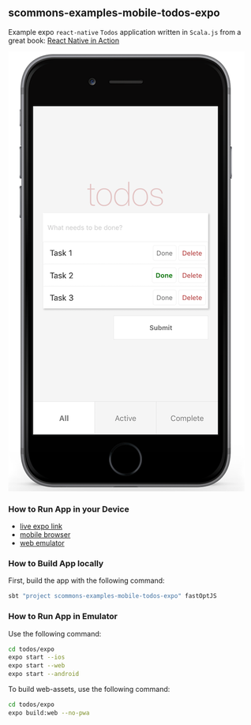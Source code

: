 
## scommons-examples-mobile-todos-expo

Example expo `react-native` `Todos` application written in `Scala.js`
from a great book: [React Native in Action](https://github.com/dabit3/react-native-in-action)

![TodoApp](../../docs/images/TodoApp.png)

### How to Run App in your Device

* [live expo link](https://expo.io/@viktorpodzigun/todo-app)
* [mobile browser](https://scommons.org/scommons-examples-mobile/todos.html)
* [web emulator](https://scommons.org/scommons-examples-mobile/todos.browser.html)

### How to Build App locally

First, build the app with the following command:
```bash
sbt "project scommons-examples-mobile-todos-expo" fastOptJS
```

### How to Run App in Emulator

Use the following command:
```bash
cd todos/expo
expo start --ios
expo start --web
expo start --android
```

To build web-assets, use the following command:
```bash
cd todos/expo
expo build:web --no-pwa
```

